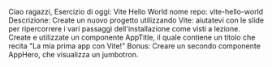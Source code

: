 Ciao ragazzi,
Esercizio di oggi: Vite Hello World
nome repo: vite-hello-world
Descrizione:
Create un nuovo progetto utilizzando Vite: aiutatevi con le slide per ripercorrere i vari passaggi dell'installazione come visti a lezione.
Create e utilizzate un componente AppTitle, il quale contiene un titolo che recita "La mia prima app con Vite!"
Bonus:
Creare un secondo componente AppHero, che visualizza un jumbotron.
